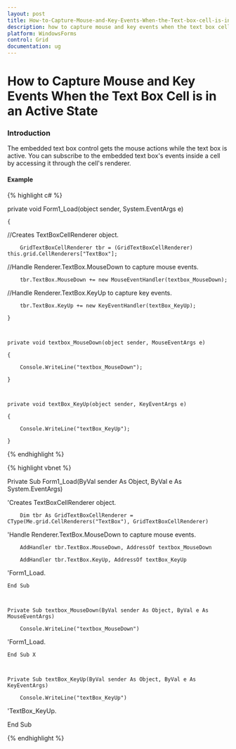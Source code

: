 ```yaml
---
layout: post
title: How-to-Capture-Mouse-and-Key-Events-When-the-Text-box-cell-is-in-an-active-state
description: how to capture mouse and key events when the text box cell is in an active state
platform: WindowsForms
control: Grid
documentation: ug
---
```


# How to Capture Mouse and Key Events When the Text Box Cell is in an Active State

### Introduction

The embedded text box control gets the mouse actions while the text box is active. You can subscribe to the embedded text box's events inside a cell by accessing it through the cell's renderer. 

#### Example

{% highlight c# %}



 private void Form1_Load(object sender, System.EventArgs e)

    {

//Creates TextBoxCellRenderer object.

        GridTextBoxCellRenderer tbr = (GridTextBoxCellRenderer) this.grid.CellRenderers["TextBox"];



//Handle Renderer.TextBox.MouseDown to capture mouse events. 

        tbr.TextBox.MouseDown += new MouseEventHandler(textbox_MouseDown);



//Handle Renderer.TextBox.KeyUp to capture key events.

        tbr.TextBox.KeyUp += new KeyEventHandler(textBox_KeyUp);

    }



    private void textbox_MouseDown(object sender, MouseEventArgs e)

    {

        Console.WriteLine("textbox_MouseDown");

    }



    private void textBox_KeyUp(object sender, KeyEventArgs e)

    {

        Console.WriteLine("textBox_KeyUp");

    }


{% endhighlight %}

{% highlight vbnet %}



Private Sub Form1_Load(ByVal sender As Object, ByVal e As System.EventArgs)



'Creates TextBoxCellRenderer object.

        Dim tbr As GridTextBoxCellRenderer = CType(Me.grid.CellRenderers("TextBox"), GridTextBoxCellRenderer)



'Handle Renderer.TextBox.MouseDown to capture mouse events.

        AddHandler tbr.TextBox.MouseDown, AddressOf textbox_MouseDown

        AddHandler tbr.TextBox.KeyUp, AddressOf textBox_KeyUp



'Form1_Load.

    End Sub 



    Private Sub textbox_MouseDown(ByVal sender As Object, ByVal e As MouseEventArgs)

        Console.WriteLine("textbox_MouseDown")



'Form1_Load.

    End Sub X



    Private Sub textBox_KeyUp(ByVal sender As Object, ByVal e As KeyEventArgs)

        Console.WriteLine("textBox_KeyUp")



'TextBox_KeyUp.

End Sub 


{% endhighlight %}

